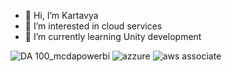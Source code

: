 - 👋 Hi, I’m Kartavya 
- 👀 I’m interested in cloud services
- 🌱 I’m currently learning Unity development

![DA 100_mcdapowerbi](https://user-images.githubusercontent.com/18375200/122287330-725b2600-cf0e-11eb-9af8-800c8ea137bd.png)
![azzure](https://user-images.githubusercontent.com/18375200/122287305-6b341800-cf0e-11eb-924f-601e511527b1.png)
![aws associate](https://user-images.githubusercontent.com/18375200/122287347-78e99d80-cf0e-11eb-8f8f-c5db630d962e.png)


<!---
kartavya17/kartavya17 is a ✨ special ✨ repository because its `README.md` (this file) appears on your GitHub profile.
You can click the Preview link to take a look at your changes.
--->
